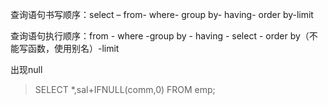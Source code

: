 查询语句书写顺序：select – from- where- group by- having- order by-limit

查询语句执行顺序：from - where -group by - having - select - order by（不能写函数，使用别名）-limit	

出现null
> SELECT *,sal+IFNULL(comm,0) FROM emp;